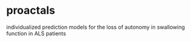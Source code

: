 # proactals
individualized prediction models for the loss of autonomy in swallowing function in ALS patients
